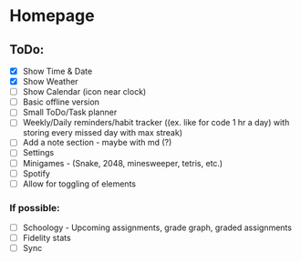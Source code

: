 # Homepage

## ToDo:

- [x] Show Time & Date
- [x] Show Weather
- [ ] Show Calendar (icon near clock)
- [ ] Basic offline version
- [ ] Small ToDo/Task planner
- [ ] Weekly/Daily reminders/habit tracker ((ex. like for code 1 hr a day) with storing every missed day with max streak)
- [ ] Add a note section - maybe with md (?)
- [ ] Settings
- [ ] Minigames - (Snake, 2048, minesweeper, tetris, etc.)
- [ ] Spotify
- [ ] Allow for toggling of elements

### If possible:

- [ ] Schoology - Upcoming assignments, grade graph, graded assignments
- [ ] Fidelity stats
- [ ] Sync
